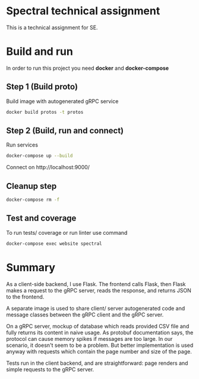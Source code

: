 # Spectral technical assignment

This is a technical assignment for SE.

# Build and run

In order to run this project you need **docker** and **docker-compose**

## Step 1 (Build proto)
Build image with autogenerated gRPC service
```sh
docker build protos -t protos
```

## Step 2 (Build, run and connect)
Run services
```sh
docker-compose up --build
```

Connect on http://localhost:9000/

## Cleanup step

```sh
docker-compose rm -f
```

## Test and coverage

To run tests/ coverage or run linter use command

```sh
docker-compose exec website spectral
```

# Summary

As a client-side backend, I use Flask. The frontend calls Flask, then Flask makes a request to the gRPC server, reads the response, and returns JSON to the frontend.

A separate image is used to share client/ server autogenerated code and message classes between the gRPC client and the gRPC server. 

On a gRPC server, mockup of database which reads provided CSV file and fully returns its content in naive usage. As protobuf documentation says, the protocol can cause memory spikes if messages are too large. In our scenario, it doesn't seem to be a problem. But better implementation is used anyway with requests which contain the page number and size of the page.

Tests run in the client backend, and are straightforward: page renders and simple requests to the gRPC server.
